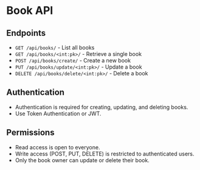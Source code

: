 # Book API

## Endpoints
- `GET /api/books/` - List all books 
- `GET /api/books/<int:pk>/` - Retrieve a single book 
- `POST /api/books/create/` - Create a new book 
- `PUT /api/books/update/<int:pk>/` - Update a book 
- `DELETE /api/books/delete/<int:pk>/` - Delete a book 

## Authentication
- Authentication is required for creating, updating, and deleting books.
- Use Token Authentication or JWT.

## Permissions
- Read access is open to everyone.
- Write access (POST, PUT, DELETE) is restricted to authenticated users.
- Only the book owner can update or delete their book.

